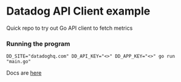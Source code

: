 # Datadog API Client example

Quick repo to try out Go API client to fetch metrics

### Running the program

```
DD_SITE="datadoghq.com" DD_API_KEY="<>" DD_APP_KEY="<>" go run "main.go"
```

Docs are [here](https://docs.datadoghq.com/api/latest/metrics/)
